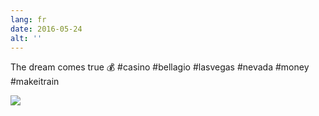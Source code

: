```yaml
---
lang: fr
date: 2016-05-24
alt: ''
---
```


The dream comes true 💰 #casino #bellagio #lasvegas #nevada #money #makeitrain

![](/photos/2016-05-24-1464079942.jpg)